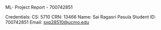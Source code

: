 ML- Project Report - 700742851

Credentials: CS: 5710
             CRN: 13466
             Name: Sai Ragasri Pasula
             Student ID: 700742851
             Email: sxp28510@ucmo.edu
